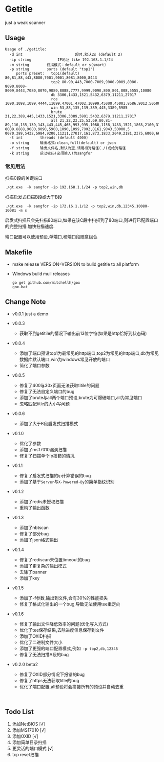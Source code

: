 # Getitle
just a weak scanner


## Usage

```
Usage of ./getitle:
  -d int                        超时,默认2s (default 2)
  -ip string            IP地址 like 192.168.1.1/24
  -m string        扫描模式：default or s(smart)
  -p string        ports (default "top1")
     ports preset:   top1(default) 80,81,88,443,8080,7001,9001,8081,8000,8443
                     top2 80-90,443,7000-7009,9000-9009,8080-8090,8000-8009,8443,7080,8070,9080,8888,7777,9999,9090,800,801,808,5555,10080
                     db 3306,1433,1521,5432,6379,11211,27017
                     rce 1090,1098,1099,4444,11099,47001,47002,10999,45000,45001,8686,9012,50500,4848,11111,4445,4786,5555,5556
                     win 53,88,135,139,389,445,3389,5985
                     brute 21,22,389,445,1433,1521,3306,3389,5901,5432,6379,11211,27017
                     all 21,22,23,25,53,69,80,81-89,110,135,139,143,443,445,465,993,995,1080,1158,1433,1521,1863,2100,3128,3306,3389,7001,8080,8081-8088,8888,9080,9090,5900,1090,1099,7002,8161,9043,50000,5
0070,389,5432,5984,9200,11211,27017,161,873,1833,2049,2181,2375,6000,6666,6667,7777,6868,9000,9001,12345,5632,9081,3700,4848,1352,8069,9300
  -t int        threads (default 4000)
  -o string     输出格式:clean,full(default) or json
  -f string     输出文件名,默认为空,请用相对路径(./)或绝对路径
  -k string     启动密码(必须输入)为sangfor  

```

### 常见用法

扫描C段的关键端口

`./gt.exe  -k sangfor -ip 192.168.1.1/24 -p top2,win,db `

扫描启发式扫描B段或大于B段

`./gt.exe  -k sangfor -ip 172.16.1.1/12 -p top2,win,db,12345,10080-10081 -m s`

启发式扫描只会先扫描80端口,如果在该C段中扫描到了80端口,则进行已配置端口的完整扫描.加快扫描速度.

端口配置可以使用预设,单端口,和端口段随意组合.

## Makefile

 * make release VERSION=VERSION to bulid getitle to all platform

 * Windows build muli releases

   ```
   go get github.com/mitchellh/gox
   gox.bat
   ```

   

## Change Note

* v0.0.1 just a demo
* v0.0.3 
  
  * 获取不到getitile的情况下输出前13位字符(如果是http恰好到状态码)
* v0.0.4 
  * 添加了端口预设top1为最常见的http端口,top2为常见的http端口,db为常见数据库默认端口,win为windows常见开放的端口
  * 简化了端口参数
* v0.0.5 
  * 修复了400与30x页面无法获取titile的问题
  * 修复了无法自定义端口的bug
  * 添加了brute与all两个端口预设,brute为可爆破端口,all为常见端口
  * 忽略匹配title的大小写问题
* v0.0.6
  
  * 添加了大于B段启发式扫描模式
* v0.1.0
  * 优化了参数
  * 添加了ms17010漏洞扫描
  * 修复了扫描单个ip报错的情况
* v0.1.1

  * 修复了启发式扫描的ip计算错误的bug
  * 添加了基于`Server`与`X-Powered-By`的简单指纹识别  
* v0.1.2
  * 添加了redis未授权扫描
  * 重构了输出函数
* v0.1.3
  * 添加了nbtscan
  * 修复了部分bug
  * 添加了json格式输出
* v0.1.4
  * 修复了rediscan未位置timeout的bug
  * 添加了更复杂的输出模式
  * 去除了banner
  * 添加了key
* v0.1.5
  * 添加了-f参数,输出到文件,会有30%的性能损失
  * 修复了格式化输出的一个bug,导致无法使用tee重定向
* v0.1.6

    * 修复了输出文件降低效率的问题(优化写入方式)
    * 优化了tee保存结果,去除进度信息保存到文件
    * 添加了OXID扫描
    * 优化了二进制文件大小
    * 添加了更强的端口配置模式,例如` -p top2,db,12345` 
    * 修复了无法扫描A段的bug
* v0.2.0 beta2
    * 修复了OXID部分情况下报错的bug
    * 修复了https无法获取title的bug
    * 优化了端口配置,all预设将会拼接所有的预设并自动去重

​    

 ## Todo List

1. 添加NetBIOS  [√]
2. 添加MS17010 [√]
3. 添加OXID [√]
4. 添加简单目录扫描
5. 更灵活的端口模式 [√]
6. tcp reset扫描